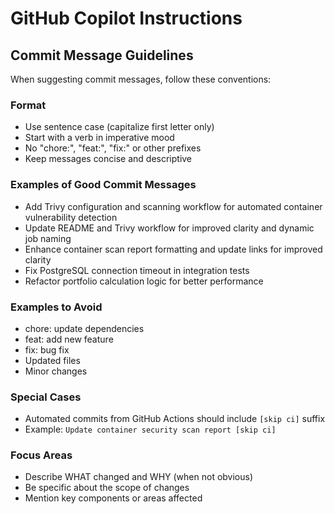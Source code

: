 # GitHub Copilot Instructions

## Commit Message Guidelines

When suggesting commit messages, follow these conventions:

### Format
- Use sentence case (capitalize first letter only)
- Start with a verb in imperative mood
- No "chore:", "feat:", "fix:" or other prefixes
- Keep messages concise and descriptive

### Examples of Good Commit Messages
- Add Trivy configuration and scanning workflow for automated container vulnerability detection
- Update README and Trivy workflow for improved clarity and dynamic job naming
- Enhance container scan report formatting and update links for improved clarity
- Fix PostgreSQL connection timeout in integration tests
- Refactor portfolio calculation logic for better performance

### Examples to Avoid
- chore: update dependencies
- feat: add new feature
- fix: bug fix
- Updated files
- Minor changes

### Special Cases
- Automated commits from GitHub Actions should include `[skip ci]` suffix
- Example: `Update container security scan report [skip ci]`

### Focus Areas
- Describe WHAT changed and WHY (when not obvious)
- Be specific about the scope of changes
- Mention key components or areas affected